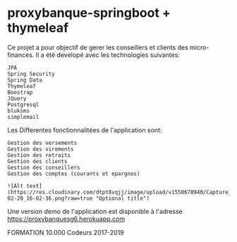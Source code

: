 # proxybanque-springboot + thymeleaf

Ce projet a pour objectif de gerer les conseillers et clients des micro-finances. Il a été developé avec les technologies suivantes:

    JPA
    Spring Security
    Spring Data
    Thymeleaf
    Boostrap
    JQuery
    Postgresql
    bluksms
    simplemail

Les Differentes fonctionnalitées de l'application sont:

    Gestion des versements
    Gestion des virements
    Gestion des retraits
    Gestion des clients
    Gestion des conseillers
    Gestion des comptes (courants et epargnes)
    
    ![Alt text](https://res.cloudinary.com/dtpt8vqjj/image/upload/v1550678940/Capture_du_2019-02-20_16-02-36.png?raw=true "Optional title")
    

Une version demo de l'application est disponible à l'adresse https://proxybanquesg6.herokuapp.com

FORMATION 10.000 Codeurs 2017-2019
